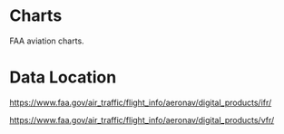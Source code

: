 # Charts

FAA aviation charts. 

# Data Location
https://www.faa.gov/air_traffic/flight_info/aeronav/digital_products/ifr/

https://www.faa.gov/air_traffic/flight_info/aeronav/digital_products/vfr/
